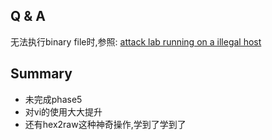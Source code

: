 ## Q & A
无法执行binary file时,参照: [attack lab running on a illegal host](https://blog.csdn.net/donggua_fu/article/details/78114742)

## Summary
- 未完成phase5  
- 对vi的使用大大提升  
- 还有hex2raw这种神奇操作,学到了学到了


